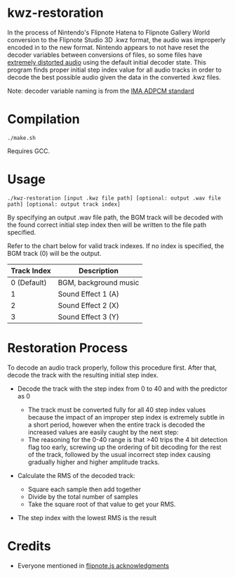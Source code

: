 # kwz-restoration

In the process of Nintendo's Flipnote Hatena to Flipnote Gallery World conversion to the Flipnote Studio 3D .kwz format, the audio was improperly encoded in to the new format. Nintendo appears to not have reset the decoder variables between conversions of files, so some files have [extremely distorted audio](https://twitter.com/AustinSudomemo/status/1220367326085832704?s=20) using the default initial decoder state. This program finds proper initial step index value for all audio tracks in order to decode the best possible audio given the data in the converted .kwz files.

Note: decoder variable naming is from the [IMA ADPCM standard](http://www.cs.columbia.edu/~hgs/audio/dvi/IMA_ADPCM.pdf)


# Compilation

`./make.sh`

Requires GCC.


# Usage

`./kwz-restoration [input .kwz file path] [optional: output .wav file path] [optional: output track index]`

By specifying an output .wav file path, the BGM track will be decoded with the found correct initial step index then will be written to the file path specified.

Refer to the chart below for valid track indexes. If no index is specified, the BGM track (0) will be the output.

| Track Index | Description           |
|-------------|-----------------------|
| 0 (Default) | BGM, background music |
| 1           | Sound Effect 1 (A)    |
| 2           | Sound Effect 2 (X)    |
| 3           | Sound Effect 3 (Y)    |

# Restoration Process

To decode an audio track properly, follow this procedure first. After that, decode the track with the resulting initial step index.

 - Decode the track with the step index from 0 to 40 and with the predictor as 0
   - The track must be converted fully for all 40 step index values because the impact of an improper step index is extremely subtle in a short period, however when the entire track is decoded the increased values are easily caught by the next step:
   - The reasoning for the 0-40 range is that >40 trips the 4 bit detection flag too early, screwing up the ordering of bit decoding for the rest of the track, followed by the usual incorrect step index causing gradually higher and higher amplitude tracks.

 - Calculate the RMS of the decoded track:
   - Square each sample then add together
   - Divide by the total number of samples
   - Take the square root of that value to get your RMS.

 - The step index with the lowest RMS is the result


# Credits

 - Everyone mentioned in [flipnote.js acknowledgments](https://flipnote.js.org/pages/docs/acknowledgements.html)
